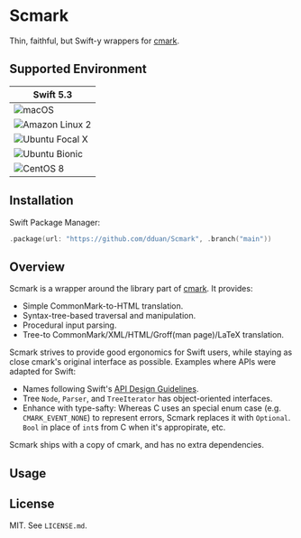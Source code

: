 # Scmark

Thin, faithful, but Swift-y wrappers for [cmark][].

## Supported Environment


| Swift 5.3 |
|-|
|![macOS](https://github.com/dduan/Scmark/workflows/macOS/badge.svg)|
|![Amazon Linux 2](https://github.com/dduan/Scmark/workflows/Amazon%20Linux%202/badge.svg)|
|![Ubuntu Focal X](https://github.com/dduan/Scmark/workflows/Ubuntu%20Focal/badge.svg)|
|![Ubuntu Bionic](https://github.com/dduan/Scmark/workflows/Ubuntu%20Bionic/badge.svg)|
|![CentOS 8](https://github.com/dduan/Scmark/workflows/CentOS%208/badge.svg)|

## Installation

Swift Package Manager:

```swift
.package(url: "https://github.com/dduan/Scmark", .branch("main"))
```


## Overview

Scmark is a wrapper around the library part of [cmark][]. It provides:

- Simple CommonMark-to-HTML translation.
- Syntax-tree-based traversal and manipulation.
- Procedural input parsing.
- Tree-to CommonMark/XML/HTML/Groff(man page)/LaTeX translation.

Scmark strives to provide good ergonomics for Swift users, while staying as
close cmark's original interface as possible. Examples where APIs were adapted
for Swift:

- Names following Swift's [API Design Guidelines][].
- Tree `Node`, `Parser`, and `TreeIterator` has object-oriented interfaces.
- Enhance with type-safty: Whereas C uses an special enum case (e.g.
  `CMARK_EVENT_NONE`) to represent errors, Scmark replaces it with `Optional`.
  `Bool` in place of `int`s from C when it's appropirate, etc.

Scmark ships with a copy of cmark, and has no extra dependencies.

## Usage

## License

MIT. See `LICENSE.md`.

[cmark]: https://github.com/commonmark/cmark
[API Design Guidelines]: https://swift.org/documentation/api-design-guidelines
